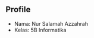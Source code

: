## Profile
<div>
  <ul>
    <li>Nama: Nur Salamah Azzahrah</li>
    <li>Kelas: 5B Informatika</li>
  </ul>
</div>
